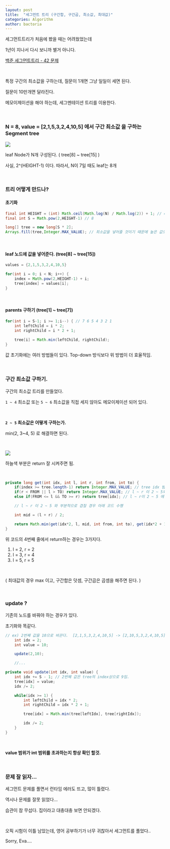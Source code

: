 ```yaml
---
layout: post
title:  "세그먼트 트리 (구간합, 구간곱, 최소값, 최대값)"
categories: Algorithm
author: bactoria
---
```


세그먼트트리가 처음에 봤을 때는 어려웠었는데

1년이 지나서 다시 보니까 별거 아니다.

[백준 세그먼트트리 - 42 문제](https://www.acmicpc.net/problem/tag/%EC%84%B8%EA%B7%B8%EB%A8%BC%ED%8A%B8%20%ED%8A%B8%EB%A6%AC)

&nbsp;

특정 구간의 최소값을 구하는데, 질문이 1개면 그냥 일일이 세면 된다.

질문이 10만개면 달라진다.

메모이제이션을 해야 하는데, 세그멘테이션 트리를 이용한다.

&nbsp;
&nbsp;

### N = 8, value = [2,1,5,3,2,4,10,5] 에서 구간 최소값 을 구하는 Segment tree

![](https://user-images.githubusercontent.com/25674959/54331288-b50d6400-465c-11e9-9b08-741e0115faf1.jpg)

leaf Node가 N개 구성된다. ( tree[8] ~ tree[15] )

사실, 2^(HEIGHT-1) 이다. 따라서, N이 7일 때도 leaf는 8개

&nbsp;
&nbsp;

### 트리 어떻게 만드나?

#### 초기화

```java
final int HEIGHT = (int) Math.ceil(Math.log(N) / Math.log(2)) + 1; // 4
final int S = Math.pow(2,HEIGHT-1) // 8

long[] tree = new long[S * 2];
Arrays.fill(tree,Integer.MAX_VALUE); // 최소값을 넣어줄 것이기 때문에 높은 값으로 초기화.
```

&nbsp;

#### leaf 노드에 값을 넣어준다. (tree[8] ~ tree[15])

```java
values = {2,1,5,3,2,4,10,5}

for(int i = 0; i < N; i++) {
    index = Math.pow(2,HEIGHT-1) + i;
    tree[index] = values[i];
}
```

&nbsp;

#### parents 구하기 (tree[1] ~ tree[7])

```java
for(int i = S-1; i >= 1;i--) { // 7 6 5 4 3 2 1
    int leftChild = i * 2;
    int rightChild = i * 2 + 1;
    
    tree[i] = Math.min(leftChild, rightChild);
}
```

값 초기화에는 여러 방법들이 있다. Top-down 방식보다 위 방법이 더 효율적임.

&nbsp;
&nbsp;

### 구간 최소값 구하기.

구간의 최소값 트리를 만들었다.

`1 ~ 4` 최소값 또는 `5 ~ 6` 최소값을 직접 세지 않아도 메모이제이션 되어 있다.

&nbsp;

**`2 ~ 5` 최소값은 어떻게 구하는가.**

min(2, 3~4, 5) 로 해결하면 된다.

&nbsp;

![](https://user-images.githubusercontent.com/25674959/54332315-ff90df80-4660-11e9-86fd-a5f93379c534.jpg)

하늘색 부분은 return 잘 시켜주면 됨.

&nbsp;

```java
private long get(int idx, int l, int r, int from, int to) {
    if(index >= tree.length-1) return Integer.MAX_VALUE; // tree idx 범위 밖
    if(r < FROM || l > TO) return Integer.MAX_VALUE; // l ~ r 이 2 ~ 5와 겹치지 않음.
    else if(FROM <= l && TO >= r) return tree[idx]; // l ~ r이 2 ~ 5 에 완전포함

    // l ~ r 이 2 ~ 5 와 부분적으로 겹칠 경우 아래 코드 수행

    int mid = (l + r) / 2;

    return Math.min(get(idx*2, l, mid, int from, int to), get(idx*2 + 1, mid+1, r, from, to));
}
```

위 코드의 4번째 줄에서 return하는 경우는 3가지다.

1. l = 2, r = 2
2. l = 3, r = 4
3. l = 5, r = 5

&nbsp;


( 최대값의 경우 max 이고, 구간합은 덧셈, 구간곱은 곱셈을 해주면 된다. )

&nbsp;
&nbsp;

### update ?

기존의 노드를 바꿔야 하는 경우가 있다.

초기화와 똑같다.

```java
// ex) 2번째 값을 10으로 바꾼다.  [2,1,5,3,2,4,10,5] -> [2,10,5,3,2,4,10,5]
    int idx = 2;
    int value = 10;

    update(2,10);

    //...

private void update(int idx, int value) {
    int idx += S - 1; // 2번째 값은 tree의 index상으로 9임.
    tree[idx] = value;
    idx /= 2;

    while(idx >= 1) {
        int leftChild = idx * 2;
        int rightChild = idx * 2 + 1;

        tree[idx] = Math.min(tree[leftIdx], tree[rightIdx]);

        idx /= 2;
    }
}

```

&nbsp;
&nbsp;

**value 범위가 int 범위를 초과하는지 항상 확인 할것.**

&nbsp;
&nbsp;

### 문제 잘 읽자...

세그먼트 문제를 풀면서 런타임 에러도 뜨고, 많이 틀렸다.

역시나 문제를 잘못 읽었다...

습관이 참 무섭다. 집이라고 대충대충 보면 안되겠다.

&nbsp;

오픽 시험이 이틀 남았는데, 영어 공부하기가 너무 귀찮아서 세그먼트를 풀었다..

Sorry, Eva....
